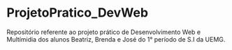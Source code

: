 # ProjetoPratico_DevWeb
 Repositório referente ao projeto prático de Desenvolvimento Web e Multímidia dos alunos Beatriz, Brenda e José do 1° período de S.I da UEMG.
